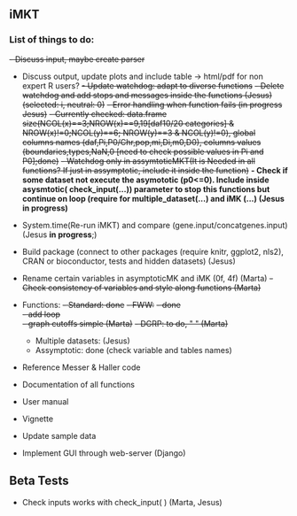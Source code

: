 ## iMKT  
### List of things to do:

~~- Discuss input, maybe create parser~~  

- Discuss output, update plots and include table -> html/pdf for non expert R users? 
~~- Update watchdog: adapt to diverse functions~~
~~- Delete watchdog and add stops and messages inside the functions (Jesus) (selected: i, neutral: 0)~~
~~- Error handling when function fails (in progress Jesus)~~
	~~- Currently checked: data.frame size(NCOL(x)==3;NROW(x)==9,19[daf10/20 categories] & NROW(x)!=0;NCOL(y)==6; NROW(y)==3 & NCOL(y)!=0), global columns names (daf,Pi,P0/Chr,pop,mi,Di,m0,D0), columns values (boundaries,types,NaN,0 [need to check possible values in Pi and P0];done)~~
	~~- Watchdog only in assymtoticMKT(It is Needed in all functions? If just in assymptotic, include it inside the function)~~
	**- Check if some dataset not execute the asymototic (p0<=0). Include inside asysmtotic( check_input(...)) parameter to stop this functions but continue on loop (require for multiple_dataset(...) and iMK (...) (Jesus in progress)** 

- System.time(Re-run iMKT) and compare (gene.input/concatgenes.input) (Jesus **in progress**;)  
- Build package (connect to other packages (require knitr, ggplot2, nls2), CRAN or bioconductor, tests and hidden datasets) (Jesus)

- Rename certain variables in asymptoticMK and iMK (0f, 4f) (Marta)
~~- Check consistency of variables and style along functions (Marta)~~
- Functions:
	~~- Standard: done~~
	~~- FWW:~~
		~~- done~~  
		~~- add loop~~  
		~~- graph cutoffs simple (Marta)~~
	~~- DGRP: to do, " " (Marta)~~
	- Multiple datasets: (Jesus)
	- Assymptotic: done (check variable and tables names)

- Reference Messer & Haller code

- Documentation of all functions
- User manual
- Vignette 
- Update sample data

- Implement GUI through web-server (Django)  

## Beta Tests
- Check inputs works with check_input( ) (Marta, Jesus)
